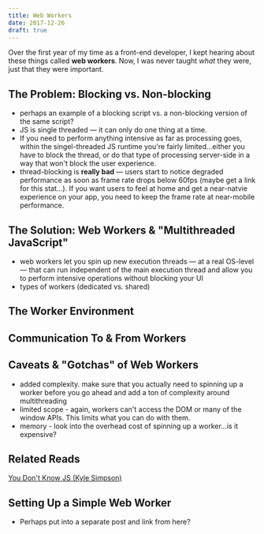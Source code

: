 ```yaml
---
title: Web Workers
date: 2017-12-26
draft: true
---
```

<!-- todo
intro
links
 -->

<!-- todo -- catchy intro -->
Over the first year of my time as a front-end developer, I kept hearing about these things called **web workers**. Now, I was never taught _what_ they were, just that they were important.

## The Problem: Blocking vs. Non-blocking
- perhaps an example of a blocking script vs. a non-blocking version of the same script?
- JS is single threaded — it can only do one thing at a time.
- If you need to perform anything intensive as far as processing goes, within the singel-threaded JS runtime you're fairly limited...either you have to block the thread, or do that type of processing server-side in a way that won't block the user experience.
- thread-blocking is **really bad** — users start to notice degraded performance as soon as frame rate drops below 60fps (maybe get a link for this stat...). If you want users to feel at home and get a near-natvie experience on your app, you need to keep the frame rate at near-mobile performance.


## The Solution: Web Workers & "Multithreaded JavaScript"

- web workers let you spin up new execution threads — at a real OS-level — that can run independent of the main execution thread and allow you to perform intensive operations without blocking your UI
- types of workers (dedicated vs. shared)

## The Worker Environment
## Communication To & From Workers
## Caveats & "Gotchas" of Web Workers
- added complexity. make sure that you actually need to spinning up a worker before you go ahead and add a ton of complexity around multithreading
- limited scope - again, workers can't access the DOM or many of the window APIs. This limits what you can do with them.
- memory - look into the overhead cost of spinning up a worker...is it expensive?

## Related Reads

[You Don't Know JS (Kyle Simpson)](https://github.com/getify/You-Dont-Know-JS/blob/master/async%20%26%20performance/ch5.md#web-workers)

## Setting Up a Simple Web Worker

* Perhaps put into a separate post and link from here?
